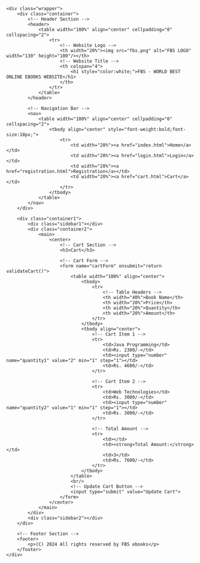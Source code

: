 <!DOCTYPE html>
<html lang="en">
<head>
    <!-- Link to external stylesheet -->
    <link rel="stylesheet" href="./style.css">
    <title>Cart - FBS</title>
</head>
<body>

    <div class="wrapper">
        <div class="container">
            <!-- Header Section -->
            <header>
                <table width="100%" align="center" cellpadding="0" cellspacing="2">
                    <tr>
                        <!-- Website Logo -->
                        <th width="20%"><img src="fbs.png" alt="FBS LOGO" width="130" height="100"/></th>
                        <!-- Website Title -->
                        <th colspan="4">
                            <h1 style="color:white;">FBS - WORLD BEST ONLINE EBOOKS WEBSITE</h1>
                        </th>
                    </tr>
                </table>
            </header>

            <!-- Navigation Bar -->
            <nav>
                <table width="100%" align="center" cellpadding="0" cellspacing="2">
                    <tbody align="center" style="font-weight:bold;font-size:18px;">
                        <tr>
                            <td width="20%"><a href="index.html">Home</a></td>
                            <td width="20%"><a href="login.html">Login</a></td>
                            <td width="20%"><a href="registration.html">Registration</a></td>
                            <td width="20%"><a href="cart.html">Cart</a></td>
                        </tr>
                    </tbody>
                </table>
            </nav>
        </div>

        <div class="container1">
            <div class="sidebar1"></div>
            <div class="container2">
                <main>
                    <center>
                        <!-- Cart Section -->
                        <h3>Cart</h3>

                        <!-- Cart Form -->
                        <form name="cartForm" onsubmit="return validateCart()">
                            <table width="100%" align="center">
                                <tbody>
                                    <tr>
                                        <!-- Table Headers -->
                                        <th width="40%">Book Name</th>
                                        <th width="20%">Price</th>
                                        <th width="20%">Quantity</th>
                                        <th width="20%">Amount</th>
                                    </tr>
                                </tbody>
                                <tbody align="center">
                                    <!-- Cart Item 1 -->
                                    <tr>
                                        <td>Java Programming</td>
                                        <td>Rs. 2300/-</td>
                                        <td><input type="number" name="quantity1" value="2" min="1" step="1"></td>
                                        <td>Rs. 4600/-</td>
                                    </tr>
                                    
                                    <!-- Cart Item 2 -->
                                    <tr>
                                        <td>Web Technologies</td>
                                        <td>Rs. 3000/-</td>
                                        <td><input type="number" name="quantity2" value="1" min="1" step="1"></td>
                                        <td>Rs. 3000/-</td>
                                    </tr>

                                    <!-- Total Amount -->
                                    <tr>
                                        <td></td>
                                        <td><strong>Total Amount:</strong></td>
                                        <td>3</td>
                                        <td>Rs. 7600/-</td>
                                    </tr>
                                </tbody>
                            </table>
                            <br/>
                            <!-- Update Cart Button -->
                            <input type="submit" value="Update Cart">
                        </form>
                    </center>
                </main>
            </div>
            <div class="sidebar2"></div>
        </div>

        <!-- Footer Section -->
        <footer>
            <p>(C) 2024 All rights reserved by FBS ebooks</p>
        </footer>
    </div>

</body>
</html>
